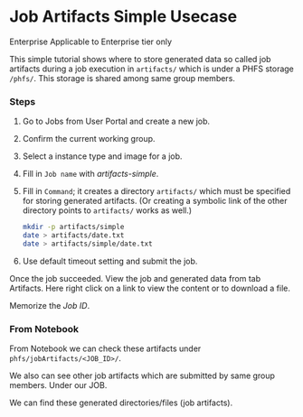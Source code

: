 # Job Artifacts Simple Usecase

Enterprise Applicable to Enterprise tier only

This simple tutorial shows where to store generated data so called job artifacts during a job execution in `artifacts/` which is under a PHFS storage `/phfs/`. This storage is shared among same group members.

### Steps

1. Go to Jobs from User Portal and create a new job.
2. Confirm the current working group.
3. Select a instance type and image for a job.
4. Fill in `Job name` with _artifacts-simple_.
5.  Fill in `Command`; it creates a directory `artifacts/` which must be specified for storing generated artifacts. (Or creating a symbolic link of the other directory points to `artifacts/` works as well.)

    ```bash
    mkdir -p artifacts/simple
    date > artifacts/date.txt
    date > artifacts/simple/date.txt
    ```
6. Use default timeout setting and submit the job.

Once the job succeeded. View the job and generated data from tab Artifacts. Here right click on a link to view the content or to download a file.

Memorize the _Job ID_.

### From Notebook

From Notebook we can check these artifacts under `phfs/jobArtifacts/<JOB_ID>/`.

We also can see other job artifacts which are submitted by same group members. Under our JOB.

We can find these generated directories/files (job artifacts).
